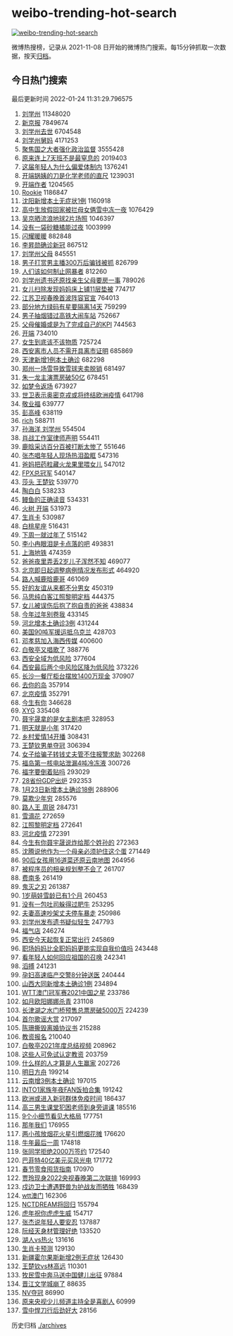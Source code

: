 # weibo-trending-hot-search

[![weibo-trending-hot-search](https://github.com/ameizi/weibo-trending-hot-search/actions/workflows/ci.yml/badge.svg)](https://github.com/ameizi/weibo-trending-hot-search/actions/workflows/ci.yml)

微博热搜榜，记录从 2021-11-08 日开始的微博热门搜索。每15分钟抓取一次数据，按天[归档](./archives)。

## 今日热门搜索

<!-- BEGIN --> 
最后更新时间 2022-01-24 11:31:29.796575 
1. [刘学州](https://s.weibo.com/weibo?q=%E5%88%98%E5%AD%A6%E5%B7%9E&Refer=top) 11348020
1. [新京报](https://s.weibo.com/weibo?q=%E6%96%B0%E4%BA%AC%E6%8A%A5&Refer=top) 7849674
1. [刘学州去世](https://s.weibo.com/weibo?q=%23%E5%88%98%E5%AD%A6%E5%B7%9E%E5%8E%BB%E4%B8%96%23&Refer=top) 6704548
1. [刘学州舅妈](https://s.weibo.com/weibo?q=%E5%88%98%E5%AD%A6%E5%B7%9E%E8%88%85%E5%A6%88&Refer=top) 4171253
1. [聚焦国之大者强化政治监督](https://s.weibo.com/weibo?q=%23%E8%81%9A%E7%84%A6%E5%9B%BD%E4%B9%8B%E5%A4%A7%E8%80%85%E5%BC%BA%E5%8C%96%E6%94%BF%E6%B2%BB%E7%9B%91%E7%9D%A3%23&Refer=top) 3555428
1. [原来连上7天班不是最窒息的](https://s.weibo.com/weibo?q=%23%E5%8E%9F%E6%9D%A5%E8%BF%9E%E4%B8%8A7%E5%A4%A9%E7%8F%AD%E4%B8%8D%E6%98%AF%E6%9C%80%E7%AA%92%E6%81%AF%E7%9A%84%23&Refer=top) 2019403
1. [这届年轻人为什么偏爱体制内](https://s.weibo.com/weibo?q=%23%E8%BF%99%E5%B1%8A%E5%B9%B4%E8%BD%BB%E4%BA%BA%E4%B8%BA%E4%BB%80%E4%B9%88%E5%81%8F%E7%88%B1%E4%BD%93%E5%88%B6%E5%86%85%23&Refer=top) 1376241
1. [开端锅姨的刀是化学老师的直尺](https://s.weibo.com/weibo?q=%23%E5%BC%80%E7%AB%AF%E9%94%85%E5%A7%A8%E7%9A%84%E5%88%80%E6%98%AF%E5%8C%96%E5%AD%A6%E8%80%81%E5%B8%88%E7%9A%84%E7%9B%B4%E5%B0%BA%23&Refer=top) 1239031
1. [开端作者](https://s.weibo.com/weibo?q=%E5%BC%80%E7%AB%AF%E4%BD%9C%E8%80%85&Refer=top) 1204565
1. [Rookie](https://s.weibo.com/weibo?q=Rookie&Refer=top) 1186847
1. [沈阳新增本土无症状1例](https://s.weibo.com/weibo?q=%23%E6%B2%88%E9%98%B3%E6%96%B0%E5%A2%9E%E6%9C%AC%E5%9C%9F%E6%97%A0%E7%97%87%E7%8A%B61%E4%BE%8B%23&Refer=top) 1160918
1. [高中生放假回家被拦母女俩雪中冻一夜](https://s.weibo.com/weibo?q=%23%E9%AB%98%E4%B8%AD%E7%94%9F%E6%94%BE%E5%81%87%E5%9B%9E%E5%AE%B6%E8%A2%AB%E6%8B%A6%E6%AF%8D%E5%A5%B3%E4%BF%A9%E9%9B%AA%E4%B8%AD%E5%86%BB%E4%B8%80%E5%A4%9C%23&Refer=top) 1076429
1. [吴京晒流浪地球2片场照](https://s.weibo.com/weibo?q=%23%E5%90%B4%E4%BA%AC%E6%99%92%E6%B5%81%E6%B5%AA%E5%9C%B0%E7%90%832%E7%89%87%E5%9C%BA%E7%85%A7%23&Refer=top) 1046397
1. [没有一袋砂糖橘能过夜](https://s.weibo.com/weibo?q=%23%E6%B2%A1%E6%9C%89%E4%B8%80%E8%A2%8B%E7%A0%82%E7%B3%96%E6%A9%98%E8%83%BD%E8%BF%87%E5%A4%9C%23&Refer=top) 1003999
1. [闪耀暖暖](https://s.weibo.com/weibo?q=%E9%97%AA%E8%80%80%E6%9A%96%E6%9A%96&Refer=top) 882848
1. [李昇勋确诊新冠](https://s.weibo.com/weibo?q=%23%E6%9D%8E%E6%98%87%E5%8B%8B%E7%A1%AE%E8%AF%8A%E6%96%B0%E5%86%A0%23&Refer=top) 867512
1. [刘学州父母](https://s.weibo.com/weibo?q=%E5%88%98%E5%AD%A6%E5%B7%9E%E7%88%B6%E6%AF%8D&Refer=top) 845551
1. [男子打赏男主播300万后骗钱被抓](https://s.weibo.com/weibo?q=%23%E7%94%B7%E5%AD%90%E6%89%93%E8%B5%8F%E7%94%B7%E4%B8%BB%E6%92%AD300%E4%B8%87%E5%90%8E%E9%AA%97%E9%92%B1%E8%A2%AB%E6%8A%93%23&Refer=top) 826799
1. [人们该如何制止网暴者](https://s.weibo.com/weibo?q=%23%E4%BA%BA%E4%BB%AC%E8%AF%A5%E5%A6%82%E4%BD%95%E5%88%B6%E6%AD%A2%E7%BD%91%E6%9A%B4%E8%80%85%23&Refer=top) 812260
1. [刘学州遗书还原找亲生父母要房一事](https://s.weibo.com/weibo?q=%23%E5%88%98%E5%AD%A6%E5%B7%9E%E9%81%97%E4%B9%A6%E8%BF%98%E5%8E%9F%E6%89%BE%E4%BA%B2%E7%94%9F%E7%88%B6%E6%AF%8D%E8%A6%81%E6%88%BF%E4%B8%80%E4%BA%8B%23&Refer=top) 789026
1. [女儿扫除发现妈妈床上铺11层垫被](https://s.weibo.com/weibo?q=%23%E5%A5%B3%E5%84%BF%E6%89%AB%E9%99%A4%E5%8F%91%E7%8E%B0%E5%A6%88%E5%A6%88%E5%BA%8A%E4%B8%8A%E9%93%BA11%E5%B1%82%E5%9E%AB%E8%A2%AB%23&Refer=top) 774717
1. [江苏卫视春晚首波阵容官宣](https://s.weibo.com/weibo?q=%23%E6%B1%9F%E8%8B%8F%E5%8D%AB%E8%A7%86%E6%98%A5%E6%99%9A%E9%A6%96%E6%B3%A2%E9%98%B5%E5%AE%B9%E5%AE%98%E5%AE%A3%23&Refer=top) 764013
1. [部分地方绿码有星要隔离14天](https://s.weibo.com/weibo?q=%23%E9%83%A8%E5%88%86%E5%9C%B0%E6%96%B9%E7%BB%BF%E7%A0%81%E6%9C%89%E6%98%9F%E8%A6%81%E9%9A%94%E7%A6%BB14%E5%A4%A9%23&Refer=top) 759299
1. [男子抽烟错过高铁大闹车站](https://s.weibo.com/weibo?q=%23%E7%94%B7%E5%AD%90%E6%8A%BD%E7%83%9F%E9%94%99%E8%BF%87%E9%AB%98%E9%93%81%E5%A4%A7%E9%97%B9%E8%BD%A6%E7%AB%99%23&Refer=top) 752667
1. [父母催婚或是为了完成自己的KPI](https://s.weibo.com/weibo?q=%23%E7%88%B6%E6%AF%8D%E5%82%AC%E5%A9%9A%E6%88%96%E6%98%AF%E4%B8%BA%E4%BA%86%E5%AE%8C%E6%88%90%E8%87%AA%E5%B7%B1%E7%9A%84KPI%23&Refer=top) 744563
1. [开端](https://s.weibo.com/weibo?q=%E5%BC%80%E7%AB%AF&Refer=top) 734010
1. [女生到底该不该物质](https://s.weibo.com/weibo?q=%23%E5%A5%B3%E7%94%9F%E5%88%B0%E5%BA%95%E8%AF%A5%E4%B8%8D%E8%AF%A5%E7%89%A9%E8%B4%A8%23&Refer=top) 725724
1. [西安离市人员不需开具离市证明](https://s.weibo.com/weibo?q=%23%E8%A5%BF%E5%AE%89%E7%A6%BB%E5%B8%82%E4%BA%BA%E5%91%98%E4%B8%8D%E9%9C%80%E5%BC%80%E5%85%B7%E7%A6%BB%E5%B8%82%E8%AF%81%E6%98%8E%23&Refer=top) 685869
1. [天津新增1例本土确诊](https://s.weibo.com/weibo?q=%23%E5%A4%A9%E6%B4%A5%E6%96%B0%E5%A2%9E1%E4%BE%8B%E6%9C%AC%E5%9C%9F%E7%A1%AE%E8%AF%8A%23&Refer=top) 682298
1. [郑州一场雪导致雪球夹卖脱销](https://s.weibo.com/weibo?q=%23%E9%83%91%E5%B7%9E%E4%B8%80%E5%9C%BA%E9%9B%AA%E5%AF%BC%E8%87%B4%E9%9B%AA%E7%90%83%E5%A4%B9%E5%8D%96%E8%84%B1%E9%94%80%23&Refer=top) 681497
1. [朱一龙主演票房破50亿](https://s.weibo.com/weibo?q=%E6%9C%B1%E4%B8%80%E9%BE%99%E4%B8%BB%E6%BC%94%E7%A5%A8%E6%88%BF%E7%A0%B450%E4%BA%BF&Refer=top) 678451
1. [如梦令返场](https://s.weibo.com/weibo?q=%E5%A6%82%E6%A2%A6%E4%BB%A4%E8%BF%94%E5%9C%BA&Refer=top) 673927
1. [世卫表示奥密克戎或将终结欧洲疫情](https://s.weibo.com/weibo?q=%23%E4%B8%96%E5%8D%AB%E8%A1%A8%E7%A4%BA%E5%A5%A5%E5%AF%86%E5%85%8B%E6%88%8E%E6%88%96%E5%B0%86%E7%BB%88%E7%BB%93%E6%AC%A7%E6%B4%B2%E7%96%AB%E6%83%85%23&Refer=top) 641798
1. [敬业福](https://s.weibo.com/weibo?q=%E6%95%AC%E4%B8%9A%E7%A6%8F&Refer=top) 639777
1. [彭高峰](https://s.weibo.com/weibo?q=%E5%BD%AD%E9%AB%98%E5%B3%B0&Refer=top) 638119
1. [rich](https://s.weibo.com/weibo?q=%23rich%23&Refer=top) 588711
1. [孙海洋 刘学州](https://s.weibo.com/weibo?q=%E5%AD%99%E6%B5%B7%E6%B4%8B%20%E5%88%98%E5%AD%A6%E5%B7%9E&Refer=top) 554504
1. [肖战工作室律师声明](https://s.weibo.com/weibo?q=%23%E8%82%96%E6%88%98%E5%B7%A5%E4%BD%9C%E5%AE%A4%E5%BE%8B%E5%B8%88%E5%A3%B0%E6%98%8E%23&Refer=top) 554411
1. [鹿晗采访百分百被打断太惨了](https://s.weibo.com/weibo?q=%23%E9%B9%BF%E6%99%97%E9%87%87%E8%AE%BF%E7%99%BE%E5%88%86%E7%99%BE%E8%A2%AB%E6%89%93%E6%96%AD%E5%A4%AA%E6%83%A8%E4%BA%86%23&Refer=top) 551646
1. [张杰唱年轻人现场热泪盈眶](https://s.weibo.com/weibo?q=%23%E5%BC%A0%E6%9D%B0%E5%94%B1%E5%B9%B4%E8%BD%BB%E4%BA%BA%E7%8E%B0%E5%9C%BA%E7%83%AD%E6%B3%AA%E7%9B%88%E7%9C%B6%23&Refer=top) 547316
1. [爸妈把药粒藏火龙果里喂女儿](https://s.weibo.com/weibo?q=%23%E7%88%B8%E5%A6%88%E6%8A%8A%E8%8D%AF%E7%B2%92%E8%97%8F%E7%81%AB%E9%BE%99%E6%9E%9C%E9%87%8C%E5%96%82%E5%A5%B3%E5%84%BF%23&Refer=top) 547012
1. [FPX总冠军](https://s.weibo.com/weibo?q=%23FPX%E6%80%BB%E5%86%A0%E5%86%9B%23&Refer=top) 540147
1. [莎头 王楚钦](https://s.weibo.com/weibo?q=%E8%8E%8E%E5%A4%B4%20%E7%8E%8B%E6%A5%9A%E9%92%A6&Refer=top) 539770
1. [陶白白](https://s.weibo.com/weibo?q=%E9%99%B6%E7%99%BD%E7%99%BD&Refer=top) 538233
1. [鳗鱼的正确读音](https://s.weibo.com/weibo?q=%23%E9%B3%97%E9%B1%BC%E7%9A%84%E6%AD%A3%E7%A1%AE%E8%AF%BB%E9%9F%B3%23&Refer=top) 534331
1. [火树 开端](https://s.weibo.com/weibo?q=%E7%81%AB%E6%A0%91%20%E5%BC%80%E7%AB%AF&Refer=top) 531973
1. [生肖卡](https://s.weibo.com/weibo?q=%E7%94%9F%E8%82%96%E5%8D%A1&Refer=top) 530987
1. [白桃星座](https://s.weibo.com/weibo?q=%23%E7%99%BD%E6%A1%83%E6%98%9F%E5%BA%A7%23&Refer=top) 516431
1. [下周一就过年了](https://s.weibo.com/weibo?q=%23%E4%B8%8B%E5%91%A8%E4%B8%80%E5%B0%B1%E8%BF%87%E5%B9%B4%E4%BA%86%23&Refer=top) 515142
1. [李小冉眼泪是卡点落的吧](https://s.weibo.com/weibo?q=%23%E6%9D%8E%E5%B0%8F%E5%86%89%E7%9C%BC%E6%B3%AA%E6%98%AF%E5%8D%A1%E7%82%B9%E8%90%BD%E7%9A%84%E5%90%A7%23&Refer=top) 493831
1. [上海地铁](https://s.weibo.com/weibo?q=%E4%B8%8A%E6%B5%B7%E5%9C%B0%E9%93%81&Refer=top) 474359
1. [爸爸夜里弄丢2岁儿子浑然不知](https://s.weibo.com/weibo?q=%23%E7%88%B8%E7%88%B8%E5%A4%9C%E9%87%8C%E5%BC%84%E4%B8%A22%E5%B2%81%E5%84%BF%E5%AD%90%E6%B5%91%E7%84%B6%E4%B8%8D%E7%9F%A5%23&Refer=top) 469077
1. [北京即日起调整病例情况发布形式](https://s.weibo.com/weibo?q=%23%E5%8C%97%E4%BA%AC%E5%8D%B3%E6%97%A5%E8%B5%B7%E8%B0%83%E6%95%B4%E7%97%85%E4%BE%8B%E6%83%85%E5%86%B5%E5%8F%91%E5%B8%83%E5%BD%A2%E5%BC%8F%23&Refer=top) 464920
1. [路人喊鹿晗鹿哥](https://s.weibo.com/weibo?q=%23%E8%B7%AF%E4%BA%BA%E5%96%8A%E9%B9%BF%E6%99%97%E9%B9%BF%E5%93%A5%23&Refer=top) 461069
1. [好的友谊从来都不分男女](https://s.weibo.com/weibo?q=%23%E5%A5%BD%E7%9A%84%E5%8F%8B%E8%B0%8A%E4%BB%8E%E6%9D%A5%E9%83%BD%E4%B8%8D%E5%88%86%E7%94%B7%E5%A5%B3%23&Refer=top) 450319
1. [马思纯白客江照黎明定档](https://s.weibo.com/weibo?q=%23%E9%A9%AC%E6%80%9D%E7%BA%AF%E7%99%BD%E5%AE%A2%E6%B1%9F%E7%85%A7%E9%BB%8E%E6%98%8E%E5%AE%9A%E6%A1%A3%23&Refer=top) 444375
1. [女儿被误伤后抱了抱自责的爸爸](https://s.weibo.com/weibo?q=%23%E5%A5%B3%E5%84%BF%E8%A2%AB%E8%AF%AF%E4%BC%A4%E5%90%8E%E6%8A%B1%E4%BA%86%E6%8A%B1%E8%87%AA%E8%B4%A3%E7%9A%84%E7%88%B8%E7%88%B8%23&Refer=top) 438834
1. [今年过年别卷我](https://s.weibo.com/weibo?q=%23%E4%BB%8A%E5%B9%B4%E8%BF%87%E5%B9%B4%E5%88%AB%E5%8D%B7%E6%88%91%23&Refer=top) 433145
1. [河北增本土确诊3例](https://s.weibo.com/weibo?q=%23%E6%B2%B3%E5%8C%97%E5%A2%9E%E6%9C%AC%E5%9C%9F%E7%A1%AE%E8%AF%8A3%E4%BE%8B%23&Refer=top) 431244
1. [美国90吨军援运抵乌克兰](https://s.weibo.com/weibo?q=%E7%BE%8E%E5%9B%BD90%E5%90%A8%E5%86%9B%E6%8F%B4%E8%BF%90%E6%8A%B5%E4%B9%8C%E5%85%8B%E5%85%B0&Refer=top) 428703
1. [邓孝慈加入海西传媒](https://s.weibo.com/weibo?q=%23%E9%82%93%E5%AD%9D%E6%85%88%E5%8A%A0%E5%85%A5%E6%B5%B7%E8%A5%BF%E4%BC%A0%E5%AA%92%23&Refer=top) 400600
1. [白敬亭又唱歌了](https://s.weibo.com/weibo?q=%23%E7%99%BD%E6%95%AC%E4%BA%AD%E5%8F%88%E5%94%B1%E6%AD%8C%E4%BA%86%23&Refer=top) 388776
1. [西安全域为低风险](https://s.weibo.com/weibo?q=%23%E8%A5%BF%E5%AE%89%E5%85%A8%E5%9F%9F%E4%B8%BA%E4%BD%8E%E9%A3%8E%E9%99%A9%23&Refer=top) 377604
1. [西安最后两个中风险区降为低风险](https://s.weibo.com/weibo?q=%23%E8%A5%BF%E5%AE%89%E6%9C%80%E5%90%8E%E4%B8%A4%E4%B8%AA%E4%B8%AD%E9%A3%8E%E9%99%A9%E5%8C%BA%E9%99%8D%E4%B8%BA%E4%BD%8E%E9%A3%8E%E9%99%A9%23&Refer=top) 373226
1. [长沙一餐厅柜台摆放1400万现金](https://s.weibo.com/weibo?q=%23%E9%95%BF%E6%B2%99%E4%B8%80%E9%A4%90%E5%8E%85%E6%9F%9C%E5%8F%B0%E6%91%86%E6%94%BE1400%E4%B8%87%E7%8E%B0%E9%87%91%23&Refer=top) 370907
1. [去你的岛](https://s.weibo.com/weibo?q=%23%E5%8E%BB%E4%BD%A0%E7%9A%84%E5%B2%9B%23&Refer=top) 357914
1. [北京疫情](https://s.weibo.com/weibo?q=%23%E5%8C%97%E4%BA%AC%E7%96%AB%E6%83%85%23&Refer=top) 352791
1. [今生有你](https://s.weibo.com/weibo?q=%E4%BB%8A%E7%94%9F%E6%9C%89%E4%BD%A0&Refer=top) 346628
1. [XYG](https://s.weibo.com/weibo?q=XYG&Refer=top) 335408
1. [聂宇晟拿的是女主剧本吧](https://s.weibo.com/weibo?q=%23%E8%81%82%E5%AE%87%E6%99%9F%E6%8B%BF%E7%9A%84%E6%98%AF%E5%A5%B3%E4%B8%BB%E5%89%A7%E6%9C%AC%E5%90%A7%23&Refer=top) 328953
1. [明天就是小年](https://s.weibo.com/weibo?q=%23%E6%98%8E%E5%A4%A9%E5%B0%B1%E6%98%AF%E5%B0%8F%E5%B9%B4%23&Refer=top) 317420
1. [乡村爱情14开播](https://s.weibo.com/weibo?q=%23%E4%B9%A1%E6%9D%91%E7%88%B1%E6%83%8514%E5%BC%80%E6%92%AD%23&Refer=top) 308431
1. [王楚钦男单夺冠](https://s.weibo.com/weibo?q=%23%E7%8E%8B%E6%A5%9A%E9%92%A6%E7%94%B7%E5%8D%95%E5%A4%BA%E5%86%A0%23&Refer=top) 306394
1. [女子给骗子转钱丈夫管不住报警求助](https://s.weibo.com/weibo?q=%23%E5%A5%B3%E5%AD%90%E7%BB%99%E9%AA%97%E5%AD%90%E8%BD%AC%E9%92%B1%E4%B8%88%E5%A4%AB%E7%AE%A1%E4%B8%8D%E4%BD%8F%E6%8A%A5%E8%AD%A6%E6%B1%82%E5%8A%A9%23&Refer=top) 302268
1. [福岛第一核电站泄漏4吨冷冻液](https://s.weibo.com/weibo?q=%23%E7%A6%8F%E5%B2%9B%E7%AC%AC%E4%B8%80%E6%A0%B8%E7%94%B5%E7%AB%99%E6%B3%84%E6%BC%8F4%E5%90%A8%E5%86%B7%E5%86%BB%E6%B6%B2%23&Refer=top) 300726
1. [福字要倒着贴吗](https://s.weibo.com/weibo?q=%23%E7%A6%8F%E5%AD%97%E8%A6%81%E5%80%92%E7%9D%80%E8%B4%B4%E5%90%97%23&Refer=top) 293029
1. [28省份GDP出炉](https://s.weibo.com/weibo?q=%2328%E7%9C%81%E4%BB%BDGDP%E5%87%BA%E7%82%89%23&Refer=top) 292353
1. [1月23日新增本土确诊18例](https://s.weibo.com/weibo?q=%231%E6%9C%8823%E6%97%A5%E6%96%B0%E5%A2%9E%E6%9C%AC%E5%9C%9F%E7%A1%AE%E8%AF%8A18%E4%BE%8B%23&Refer=top) 288906
1. [莫欺少年穷](https://s.weibo.com/weibo?q=%E8%8E%AB%E6%AC%BA%E5%B0%91%E5%B9%B4%E7%A9%B7&Refer=top) 285576
1. [路人王 周锐](https://s.weibo.com/weibo?q=%E8%B7%AF%E4%BA%BA%E7%8E%8B%20%E5%91%A8%E9%94%90&Refer=top) 284731
1. [雪滴花](https://s.weibo.com/weibo?q=%E9%9B%AA%E6%BB%B4%E8%8A%B1&Refer=top) 272659
1. [江照黎明定档](https://s.weibo.com/weibo?q=%23%E6%B1%9F%E7%85%A7%E9%BB%8E%E6%98%8E%E5%AE%9A%E6%A1%A3%23&Refer=top) 272641
1. [河北疫情](https://s.weibo.com/weibo?q=%23%E6%B2%B3%E5%8C%97%E7%96%AB%E6%83%85%23&Refer=top) 272391
1. [今生有你聂宇晟说炸给那个姓孙的](https://s.weibo.com/weibo?q=%23%E4%BB%8A%E7%94%9F%E6%9C%89%E4%BD%A0%E8%81%82%E5%AE%87%E6%99%9F%E8%AF%B4%E7%82%B8%E7%BB%99%E9%82%A3%E4%B8%AA%E5%A7%93%E5%AD%99%E7%9A%84%23&Refer=top) 272363
1. [沈腾说他作为一个母亲必须护住这个蛋](https://s.weibo.com/weibo?q=%23%E6%B2%88%E8%85%BE%E8%AF%B4%E4%BB%96%E4%BD%9C%E4%B8%BA%E4%B8%80%E4%B8%AA%E6%AF%8D%E4%BA%B2%E5%BF%85%E9%A1%BB%E6%8A%A4%E4%BD%8F%E8%BF%99%E4%B8%AA%E8%9B%8B%23&Refer=top) 271449
1. [90后女孩用16道菜还原云南地图](https://s.weibo.com/weibo?q=%2390%E5%90%8E%E5%A5%B3%E5%AD%A9%E7%94%A816%E9%81%93%E8%8F%9C%E8%BF%98%E5%8E%9F%E4%BA%91%E5%8D%97%E5%9C%B0%E5%9B%BE%23&Refer=top) 264956
1. [被程序员的相亲规划整不会了](https://s.weibo.com/weibo?q=%23%E8%A2%AB%E7%A8%8B%E5%BA%8F%E5%91%98%E7%9A%84%E7%9B%B8%E4%BA%B2%E8%A7%84%E5%88%92%E6%95%B4%E4%B8%8D%E4%BC%9A%E4%BA%86%23&Refer=top) 261707
1. [费南多](https://s.weibo.com/weibo?q=%E8%B4%B9%E5%8D%97%E5%A4%9A&Refer=top) 261419
1. [鬼灭之刃](https://s.weibo.com/weibo?q=%E9%AC%BC%E7%81%AD%E4%B9%8B%E5%88%83&Refer=top) 261387
1. [1岁萌娃雪龄已有1个月](https://s.weibo.com/weibo?q=%231%E5%B2%81%E8%90%8C%E5%A8%83%E9%9B%AA%E9%BE%84%E5%B7%B2%E6%9C%891%E4%B8%AA%E6%9C%88%23&Refer=top) 260453
1. [没有一包吐司躲得过肥牛](https://s.weibo.com/weibo?q=%23%E6%B2%A1%E6%9C%89%E4%B8%80%E5%8C%85%E5%90%90%E5%8F%B8%E8%BA%B2%E5%BE%97%E8%BF%87%E8%82%A5%E7%89%9B%23&Refer=top) 253295
1. [夫妻高速吵架丈夫停车暴走](https://s.weibo.com/weibo?q=%23%E5%A4%AB%E5%A6%BB%E9%AB%98%E9%80%9F%E5%90%B5%E6%9E%B6%E4%B8%88%E5%A4%AB%E5%81%9C%E8%BD%A6%E6%9A%B4%E8%B5%B0%23&Refer=top) 250986
1. [刘学州发布遗书疑似轻生](https://s.weibo.com/weibo?q=%23%E5%88%98%E5%AD%A6%E5%B7%9E%E5%8F%91%E5%B8%83%E9%81%97%E4%B9%A6%E7%96%91%E4%BC%BC%E8%BD%BB%E7%94%9F%23&Refer=top) 247793
1. [福气店](https://s.weibo.com/weibo?q=%E7%A6%8F%E6%B0%94%E5%BA%97&Refer=top) 246274
1. [西安今天起恢复正常出行](https://s.weibo.com/weibo?q=%23%E8%A5%BF%E5%AE%89%E4%BB%8A%E5%A4%A9%E8%B5%B7%E6%81%A2%E5%A4%8D%E6%AD%A3%E5%B8%B8%E5%87%BA%E8%A1%8C%23&Refer=top) 245869
1. [职场妈妈比全职妈妈更能实现自我价值吗](https://s.weibo.com/weibo?q=%23%E8%81%8C%E5%9C%BA%E5%A6%88%E5%A6%88%E6%AF%94%E5%85%A8%E8%81%8C%E5%A6%88%E5%A6%88%E6%9B%B4%E8%83%BD%E5%AE%9E%E7%8E%B0%E8%87%AA%E6%88%91%E4%BB%B7%E5%80%BC%E5%90%97%23&Refer=top) 243448
1. [看年轻人如何回应祖国的召唤](https://s.weibo.com/weibo?q=%23%E7%9C%8B%E5%B9%B4%E8%BD%BB%E4%BA%BA%E5%A6%82%E4%BD%95%E5%9B%9E%E5%BA%94%E7%A5%96%E5%9B%BD%E7%9A%84%E5%8F%AC%E5%94%A4%23&Refer=top) 242341
1. [滔搏](https://s.weibo.com/weibo?q=%E6%BB%94%E6%90%8F&Refer=top) 241231
1. [孕妇高速临产交警8分钟送医](https://s.weibo.com/weibo?q=%23%E5%AD%95%E5%A6%87%E9%AB%98%E9%80%9F%E4%B8%B4%E4%BA%A7%E4%BA%A4%E8%AD%A68%E5%88%86%E9%92%9F%E9%80%81%E5%8C%BB%23&Refer=top) 240444
1. [山西大同新增本土确诊1例](https://s.weibo.com/weibo?q=%23%E5%B1%B1%E8%A5%BF%E5%A4%A7%E5%90%8C%E6%96%B0%E5%A2%9E%E6%9C%AC%E5%9C%9F%E7%A1%AE%E8%AF%8A1%E4%BE%8B%23&Refer=top) 234894
1. [WTT澳门冠军赛2021中国之星](https://s.weibo.com/weibo?q=WTT%E6%BE%B3%E9%97%A8%E5%86%A0%E5%86%9B%E8%B5%9B2021%E4%B8%AD%E5%9B%BD%E4%B9%8B%E6%98%9F&Refer=top) 233786
1. [如月欧阳娜娜杀青](https://s.weibo.com/weibo?q=%23%E5%A6%82%E6%9C%88%E6%AC%A7%E9%98%B3%E5%A8%9C%E5%A8%9C%E6%9D%80%E9%9D%92%23&Refer=top) 231108
1. [长津湖之水门桥预售总票房破5000万](https://s.weibo.com/weibo?q=%23%E9%95%BF%E6%B4%A5%E6%B9%96%E4%B9%8B%E6%B0%B4%E9%97%A8%E6%A1%A5%E9%A2%84%E5%94%AE%E6%80%BB%E7%A5%A8%E6%88%BF%E7%A0%B45000%E4%B8%87%23&Refer=top) 224239
1. [首尔歌谣大赏](https://s.weibo.com/weibo?q=%E9%A6%96%E5%B0%94%E6%AD%8C%E8%B0%A3%E5%A4%A7%E8%B5%8F&Refer=top) 217097
1. [陈珊撕毁离婚协议书](https://s.weibo.com/weibo?q=%23%E9%99%88%E7%8F%8A%E6%92%95%E6%AF%81%E7%A6%BB%E5%A9%9A%E5%8D%8F%E8%AE%AE%E4%B9%A6%23&Refer=top) 215288
1. [教资报名](https://s.weibo.com/weibo?q=%E6%95%99%E8%B5%84%E6%8A%A5%E5%90%8D&Refer=top) 210040
1. [白敬亭2021年度总结视频](https://s.weibo.com/weibo?q=%23%E7%99%BD%E6%95%AC%E4%BA%AD2021%E5%B9%B4%E5%BA%A6%E6%80%BB%E7%BB%93%E8%A7%86%E9%A2%91%23&Refer=top) 208962
1. [这些人可免试认定教资](https://s.weibo.com/weibo?q=%23%E8%BF%99%E4%BA%9B%E4%BA%BA%E5%8F%AF%E5%85%8D%E8%AF%95%E8%AE%A4%E5%AE%9A%E6%95%99%E8%B5%84%23&Refer=top) 203759
1. [什么样的人才算是人生赢家](https://s.weibo.com/weibo?q=%23%E4%BB%80%E4%B9%88%E6%A0%B7%E7%9A%84%E4%BA%BA%E6%89%8D%E7%AE%97%E6%98%AF%E4%BA%BA%E7%94%9F%E8%B5%A2%E5%AE%B6%23&Refer=top) 202726
1. [明日方舟](https://s.weibo.com/weibo?q=%E6%98%8E%E6%97%A5%E6%96%B9%E8%88%9F&Refer=top) 199214
1. [云南增3例本土确诊](https://s.weibo.com/weibo?q=%23%E4%BA%91%E5%8D%97%E5%A2%9E3%E4%BE%8B%E6%9C%AC%E5%9C%9F%E7%A1%AE%E8%AF%8A%23&Refer=top) 197015
1. [INTO1家族年夜FAN饭拍合集](https://s.weibo.com/weibo?q=%23INTO1%E5%AE%B6%E6%97%8F%E5%B9%B4%E5%A4%9CFAN%E9%A5%AD%E6%8B%8D%E5%90%88%E9%9B%86%23&Refer=top) 191242
1. [欧洲或进入新冠群体免疫时间](https://s.weibo.com/weibo?q=%23%E6%AC%A7%E6%B4%B2%E6%88%96%E8%BF%9B%E5%85%A5%E6%96%B0%E5%86%A0%E7%BE%A4%E4%BD%93%E5%85%8D%E7%96%AB%E6%97%B6%E9%97%B4%23&Refer=top) 186437
1. [高三男生课堂犯困老师到身旁讲课](https://s.weibo.com/weibo?q=%23%E9%AB%98%E4%B8%89%E7%94%B7%E7%94%9F%E8%AF%BE%E5%A0%82%E7%8A%AF%E5%9B%B0%E8%80%81%E5%B8%88%E5%88%B0%E8%BA%AB%E6%97%81%E8%AE%B2%E8%AF%BE%23&Refer=top) 185516
1. [9个小细节看见大格局](https://s.weibo.com/weibo?q=%239%E4%B8%AA%E5%B0%8F%E7%BB%86%E8%8A%82%E7%9C%8B%E8%A7%81%E5%A4%A7%E6%A0%BC%E5%B1%80%23&Refer=top) 177751
1. [那年我们](https://s.weibo.com/weibo?q=%E9%82%A3%E5%B9%B4%E6%88%91%E4%BB%AC&Refer=top) 176955
1. [两小孩放烟花火星引燃烟花摊](https://s.weibo.com/weibo?q=%23%E4%B8%A4%E5%B0%8F%E5%AD%A9%E6%94%BE%E7%83%9F%E8%8A%B1%E7%81%AB%E6%98%9F%E5%BC%95%E7%87%83%E7%83%9F%E8%8A%B1%E6%91%8A%23&Refer=top) 176620
1. [牛年最后一周](https://s.weibo.com/weibo?q=%E7%89%9B%E5%B9%B4%E6%9C%80%E5%90%8E%E4%B8%80%E5%91%A8&Refer=top) 174818
1. [张同学拒绝2000万签约](https://s.weibo.com/weibo?q=%23%E5%BC%A0%E5%90%8C%E5%AD%A6%E6%8B%92%E7%BB%9D2000%E4%B8%87%E7%AD%BE%E7%BA%A6%23&Refer=top) 172540
1. [巴菲特40亿美元买风光电](https://s.weibo.com/weibo?q=%23%E5%B7%B4%E8%8F%B2%E7%89%B940%E4%BA%BF%E7%BE%8E%E5%85%83%E4%B9%B0%E9%A3%8E%E5%85%89%E7%94%B5%23&Refer=top) 171772
1. [春节零食囤货指南](https://s.weibo.com/weibo?q=%E6%98%A5%E8%8A%82%E9%9B%B6%E9%A3%9F%E5%9B%A4%E8%B4%A7%E6%8C%87%E5%8D%97&Refer=top) 170970
1. [贾玲现身2022央视春晚第二次联排](https://s.weibo.com/weibo?q=%23%E8%B4%BE%E7%8E%B2%E7%8E%B0%E8%BA%AB2022%E5%A4%AE%E8%A7%86%E6%98%A5%E6%99%9A%E7%AC%AC%E4%BA%8C%E6%AC%A1%E8%81%94%E6%8E%92%23&Refer=top) 169993
1. [戍边卫士遭遇野兽为护战友而牺牲](https://s.weibo.com/weibo?q=%23%E6%88%8D%E8%BE%B9%E5%8D%AB%E5%A3%AB%E9%81%AD%E9%81%87%E9%87%8E%E5%85%BD%E4%B8%BA%E6%8A%A4%E6%88%98%E5%8F%8B%E8%80%8C%E7%89%BA%E7%89%B2%23&Refer=top) 168439
1. [wtt澳门](https://s.weibo.com/weibo?q=wtt%E6%BE%B3%E9%97%A8&Refer=top) 162306
1. [NCTDREAM将回归](https://s.weibo.com/weibo?q=%23NCTDREAM%E5%B0%86%E5%9B%9E%E5%BD%92%23&Refer=top) 155794
1. [虎年祝你虎虎生威](https://s.weibo.com/weibo?q=%23%E8%99%8E%E5%B9%B4%E7%A5%9D%E4%BD%A0%E8%99%8E%E8%99%8E%E7%94%9F%E5%A8%81%23&Refer=top) 154717
1. [张杰说年轻人要安忍](https://s.weibo.com/weibo?q=%23%E5%BC%A0%E6%9D%B0%E8%AF%B4%E5%B9%B4%E8%BD%BB%E4%BA%BA%E8%A6%81%E5%AE%89%E5%BF%8D%23&Refer=top) 137887
1. [阮经天身材管理好绝](https://s.weibo.com/weibo?q=%23%E9%98%AE%E7%BB%8F%E5%A4%A9%E8%BA%AB%E6%9D%90%E7%AE%A1%E7%90%86%E5%A5%BD%E7%BB%9D%23&Refer=top) 133520
1. [湖人vs热火](https://s.weibo.com/weibo?q=%23%E6%B9%96%E4%BA%BAvs%E7%83%AD%E7%81%AB%23&Refer=top) 131616
1. [生肖卡预测](https://s.weibo.com/weibo?q=%23%E7%94%9F%E8%82%96%E5%8D%A1%E9%A2%84%E6%B5%8B%23&Refer=top) 129130
1. [新疆霍尔果斯新增2例无症状](https://s.weibo.com/weibo?q=%23%E6%96%B0%E7%96%86%E9%9C%8D%E5%B0%94%E6%9E%9C%E6%96%AF%E6%96%B0%E5%A2%9E2%E4%BE%8B%E6%97%A0%E7%97%87%E7%8A%B6%23&Refer=top) 126430
1. [王楚钦vs林高远](https://s.weibo.com/weibo?q=%23%E7%8E%8B%E6%A5%9A%E9%92%A6vs%E6%9E%97%E9%AB%98%E8%BF%9C%23&Refer=top) 110301
1. [牧民雪中奔马送中国健儿出征](https://s.weibo.com/weibo?q=%23%E7%89%A7%E6%B0%91%E9%9B%AA%E4%B8%AD%E5%A5%94%E9%A9%AC%E9%80%81%E4%B8%AD%E5%9B%BD%E5%81%A5%E5%84%BF%E5%87%BA%E5%BE%81%23&Refer=top) 97884
1. [晋江文学城崩了](https://s.weibo.com/weibo?q=%E6%99%8B%E6%B1%9F%E6%96%87%E5%AD%A6%E5%9F%8E%E5%B4%A9%E4%BA%86&Refer=top) 88635
1. [NV夺冠](https://s.weibo.com/weibo?q=NV%E5%A4%BA%E5%86%A0&Refer=top) 86990
1. [原来央视少儿频道主持全是喜剧人](https://s.weibo.com/weibo?q=%23%E5%8E%9F%E6%9D%A5%E5%A4%AE%E8%A7%86%E5%B0%91%E5%84%BF%E9%A2%91%E9%81%93%E4%B8%BB%E6%8C%81%E5%85%A8%E6%98%AF%E5%96%9C%E5%89%A7%E4%BA%BA%23&Refer=top) 60999
1. [雪中悍刀行后劲好大](https://s.weibo.com/weibo?q=%23%E9%9B%AA%E4%B8%AD%E6%82%8D%E5%88%80%E8%A1%8C%E5%90%8E%E5%8A%B2%E5%A5%BD%E5%A4%A7%23&Refer=top) 28156
<!-- END -->

历史归档 [./archives](./archives)

